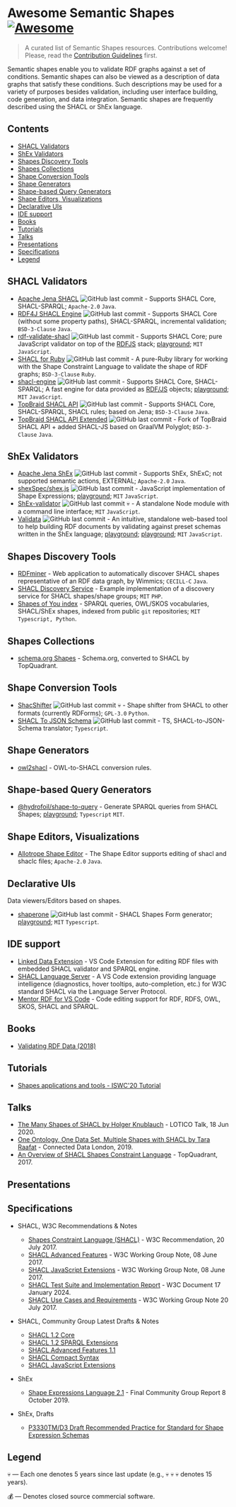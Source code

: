 # Awesome Semantic Shapes [![Awesome](https://awesome.re/badge.svg)](https://awesome.re)

> A curated list of Semantic Shapes resources. Contributions welcome!
> Please, read the [Contribution Guidelines](CONTRIBUTING.md) first.

Semantic shapes enable you to validate RDF graphs against a set of conditions.
Semantic shapes can also be viewed as a description of data graphs that satisfy these conditions.
Such descriptions may be used for a variety of purposes besides validation,
including user interface building, code generation, and data integration.
Semantic shapes are frequently described using the SHACL or ShEx language.

## Contents

- [SHACL Validators](#shacl-validators)
- [ShEx Validators](#shex-validators)
- [Shapes Discovery Tools](#shapes-discovery-tools)
- [Shapes Collections](#shapes-collections)
- [Shape Conversion Tools](#shape-conversion-tools)
- [Shape Generators](#shape-generators)
- [Shape-based Query Generators](#shape-based-query-generators)
- [Shape Editors, Visualizations](#shape-editors-visualizations)
- [Declarative UIs](#declarative-uis)
- [IDE support](#ide-support)
- [Books](#books)
- [Tutorials](#tutorials)
- [Talks](#talks)
- [Presentations](#presentations)
- [Specifications](#specifications)
- [Legend](#legend)

## SHACL Validators

- [Apache Jena SHACL](https://jena.apache.org/documentation/shacl/index.html) <img alt="GitHub last commit" src="https://img.shields.io/github/last-commit/apache/jena" align="bottom"> - Supports SHACL Core, SHACL-SPARQL; `Apache-2.0` `Java`.
- [RDF4J SHACL Engine](https://rdf4j.org/documentation/programming/shacl) <img alt="GitHub last commit" src="https://img.shields.io/github/last-commit/eclipse-rdf4j/rdf4j" align="bottom"> - Supports SHACL Core (without some property paths), SHACL-SPARQL, incremental validation; `BSD-3-Clause` `Java`.
- [rdf-validate-shacl](https://github.com/zazuko/rdf-validate-shacl) <img alt="GitHub last commit" src="https://img.shields.io/github/last-commit/zazuko/rdf-validate-shacl" align="bottom"> - Supports SHACL Core; pure JavaScript validator on top of the [RDFJS](https://rdf.js.org/) stack; [playground](https://zazuko.github.io/shacl-playground); `MIT` `JavaScript`.
- [SHACL for Ruby](https://github.com/ruby-rdf/shacl/) ![GitHub last commit](https://img.shields.io/github/last-commit/ruby-rdf/shacl) - A pure-Ruby library for working with the Shape Constraint Language to validate the shape of RDF graphs; `BSD-3-Clause` `Ruby`.
- [shacl-engine](https://github.com/rdf-ext/shacl-engine) <img alt="GitHub last commit" src="https://img.shields.io/github/last-commit/rdf-ext/shacl-engine" align="bottom"> - Supports SHACL Core, SHACL-SPARQL; A fast engine for data provided as [RDF/JS](http://rdf.js.org/data-model-spec/) objects; [playground](https://playground.rdf-ext.org/shacl/); `MIT` `JavaScript`.
- [TopBraid SHACL API](https://github.com/TopQuadrant/shacl) <img alt="GitHub last commit" src="https://img.shields.io/github/last-commit/TopQuadrant/shacl" align="bottom"> - Supports SHACL Core, SHACL-SPARQL, SHACL rules; based on Jena; `BSD-3-Clause` `Java`.
- [TopBraid SHACL API Extended](https://github.com/SHACL-X/shacl-x) <img alt="GitHub last commit" src="https://img.shields.io/github/last-commit/SHACL-X/shacl-x" align="bottom"> - Fork of TopBraid SHACL API + added SHACL-JS based on GraalVM Polyglot; `BSD-3-Clause` `Java`.

## ShEx Validators

- [Apache Jena ShEx](https://jena.apache.org/documentation/shex/index.html) <img alt="GitHub last commit" src="https://img.shields.io/github/last-commit/apache/jena" align="bottom"> - Supports ShEx, ShExC; not supported semantic actions, EXTERNAL; `Apache-2.0` `Java`.
- [shexSpec/shex.js](https://github.com/shexjs/shex.js) <img alt="GitHub last commit" src="https://img.shields.io/github/last-commit/shexjs/shex.js" align="bottom"> - JavaScript implementation of Shape Expressions; [playground](http://rawgit.com/shexSpec/shex.js/master/doc/shex-simple.html); `MIT` `JavaScript`.
- [ShEx-validator](https://github.com/HW-SWeL/ShEx-validator) <img alt="GitHub last commit" src="https://img.shields.io/github/last-commit/HW-SWeL/ShEx-validator" align="bottom"> :skull: - A standalone Node module with a command line interface; `MIT` `JavaScript`.
- [Validata](https://github.com/HW-SWeL/Validata) <img alt="GitHub last commit" src="https://img.shields.io/github/last-commit/HW-SWeL/Validata" align="bottom"> - An intuitive, standalone web-based tool to help building RDF documents by validating against preset schemas written in the ShEx language; [playground](http://hw-swel.github.io/Validata/); [playground](https://www.w3.org/2015/03/ShExValidata/); `MIT` `JavaScript`.

## Shapes Discovery Tools

- [RDFminer](https://github.com/Wimmics/RDFminer) - Web application to automatically discover SHACL shapes representative of an RDF data graph, by Wimmics; `CECILL-C` `Java`.
- [SHACL Discovery Service](https://github.com/AKSW/discover-shacl-shapes) - Example implementation of a discovery service for SHACL shapes/shape groups; `MIT` `PHP`.
- [Shapes of You index](https://index.semanticscience.org/) - SPARQL queries, OWL/SKOS vocabularies, SHACL/ShEx shapes, indexed from public `git` repositories; `MIT` `Typescript, Python`.

## Shapes Collections

- [schema.org Shapes](http://datashapes.org/schema) - Schema.org, converted to SHACL by TopQuadrant.

## Shape Conversion Tools

- [ShacShifter](https://github.com/AKSW/ShacShifter) <img alt="GitHub last commit" src="https://img.shields.io/github/last-commit/AKSW/ShacShifter" align="bottom"> :skull: - Shape shifter from SHACL to other formats (currently RDForms); `GPL-3.0` `Python`.
- [SHACL To JSON Schema](https://github.com/comake/shacl-to-json-schema) <img alt="GitHub last commit" src="https://img.shields.io/github/last-commit/comake/shacl-to-json-schema" align="bottom"> - TS, SHACL-to-JSON-Schema translator; `Typescript`.

## Shape Generators

- [owl2shacl](https://github.com/sparna-git/owl2shacl) - OWL-to-SHACL conversion rules.

## Shape-based Query Generators

- [@hydrofoil/shape-to-query](https://shape-to-query.hypermedia.app/docs) - Generate SPARQL queries from SHACL Shapes; [playground](https://shape-to-query.hypermedia.app); `Typescript` `MIT`.

## Shape Editors, Visualizations

- [Allotrope Shape Editor](https://gitlab.com/allotrope-open-source/allotrope-devops/-/wikis/shacl-shape-editor) - The Shape Editor supports editing of shacl and shaclc files; `Apache-2.0` `Java`.

## Declarative UIs

Data viewers/Editors based on shapes.

- [shaperone](https://forms.hypermedia.app) <img alt="GitHub last commit" src="https://img.shields.io/github/last-commit/hypermedia-app/shaperone" align="bottom"> - SHACL Shapes Form generator; [playground](https://forms.hypermedia.app/playground); `MIT` `Typescript`.

## IDE support

- [Linked Data Extension](https://marketplace.visualstudio.com/items?itemName=Elsevier.linked-data) - VS Code Extension for editing RDF files with embedded SHACL validator and SPARQL engine.
- [SHACL Language Server](https://marketplace.visualstudio.com/items?itemName=stardog-union.vscode-langserver-shacl) - A VS Code extension providing language intelligence (diagnostics, hover tooltips, auto-completion, etc.) for W3C standard SHACL via the Language Server Protocol.
- [Mentor RDF for VS Code](https://marketplace.visualstudio.com/items?itemName=faubulous.mentor) - Code editing support for RDF, RDFS, OWL, SKOS, SHACL and SPARQL.

## Books

- [Validating RDF Data (2018)](https://book.validatingrdf.com)

## Tutorials

- [Shapes applications and tools - ISWC'20 Tutorial](https://www.validatingrdf.com/tutorial/iswc2020/)

## Talks

- [The Many Shapes of SHACL by Holger Knublauch](https://www.youtube.com/watch?v=ccs-KhnWR1U) - LOTICO Talk, 18 Jun 2020.
- [One Ontology, One Data Set, Multiple Shapes with SHACL by Tara Raafat](https://www.youtube.com/watch?v=apG5K3zc4V0) - Connected Data London, 2019.
- [An Overview of SHACL Shapes Constraint Language](https://www.youtube.com/watch?v=_i3zTeMyRzU) - TopQuadrant, 2017.

## Presentations

## Specifications

- SHACL, W3C Recommendations & Notes
  - [Shapes Constraint Language (SHACL)](https://www.w3.org/TR/shacl/) - W3C Recommendation, 20 July 2017.
  - [SHACL Advanced Features](https://www.w3.org/TR/shacl-af/) - W3C Working Group Note, 08 June 2017.
  - [SHACL JavaScript Extensions](https://www.w3.org/TR/shacl-js/) - W3C Working Group Note, 08 June 2017.
  - [SHACL Test Suite and Implementation Report](https://w3c.github.io/data-shapes/data-shapes-test-suite/) - W3C Document 17 January 2024.
  - [SHACL Use Cases and Requirements](https://www.w3.org/TR/shacl-ucr/) - W3C Working Group Note 20 July 2017.

- SHACL, Community Group Latest Drafts & Notes
  - [SHACL 1.2 Core](https://w3c.github.io/shacl/shacl-core/)
  - [SHACL 1.2 SPARQL Extensions](https://w3c.github.io/shacl/shacl-sparql/)
  - [SHACL Advanced Features 1.1](https://w3c.github.io/shacl/shacl-af/)
  - [SHACL Compact Syntax](https://w3c.github.io/shacl/shacl-compact-syntax/)
  - [SHACL JavaScript Extensions](https://w3c.github.io/shacl/shacl-js/)

- ShEx
  - [Shape Expressions Language 2.1](https://shex.io/shex-semantics/index.html) - Final Community Group Report 8 October 2019.

- ShEx, Drafts
  - [P3330TM/D3 Draft Recommended Practice for Standard for Shape Expression Schemas](https://shexspec.github.io/spec/)

## Legend
:skull: — Each one denotes 5 years since last update (e.g., :skull: :skull: :skull: denotes 15 years).

:moneybag: — Denotes closed source commercial software.
